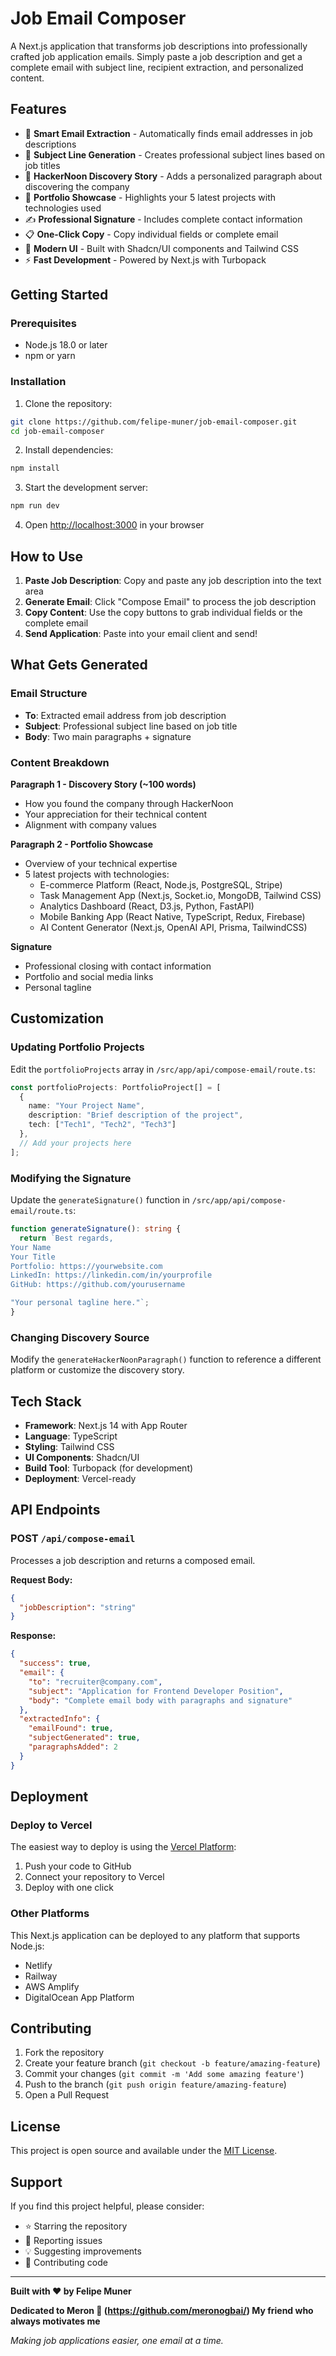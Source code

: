 # Job Email Composer

A Next.js application that transforms job descriptions into professionally crafted job application emails. Simply paste a job description and get a complete email with subject line, recipient extraction, and personalized content.

## Features

- 🎯 **Smart Email Extraction** - Automatically finds email addresses in job descriptions
- 📝 **Subject Line Generation** - Creates professional subject lines based on job titles
- 🌟 **HackerNoon Discovery Story** - Adds a personalized paragraph about discovering the company
- 💼 **Portfolio Showcase** - Highlights your 5 latest projects with technologies used
- ✍️ **Professional Signature** - Includes complete contact information
- 📋 **One-Click Copy** - Copy individual fields or complete email
- 🎨 **Modern UI** - Built with Shadcn/UI components and Tailwind CSS
- ⚡ **Fast Development** - Powered by Next.js with Turbopack

## Getting Started

### Prerequisites

- Node.js 18.0 or later
- npm or yarn

### Installation

1. Clone the repository:
```bash
git clone https://github.com/felipe-muner/job-email-composer.git
cd job-email-composer
```

2. Install dependencies:
```bash
npm install
```

3. Start the development server:
```bash
npm run dev
```

4. Open [http://localhost:3000](http://localhost:3000) in your browser

## How to Use

1. **Paste Job Description**: Copy and paste any job description into the text area
2. **Generate Email**: Click "Compose Email" to process the job description
3. **Copy Content**: Use the copy buttons to grab individual fields or the complete email
4. **Send Application**: Paste into your email client and send!

## What Gets Generated

### Email Structure
- **To**: Extracted email address from job description
- **Subject**: Professional subject line based on job title
- **Body**: Two main paragraphs + signature

### Content Breakdown

**Paragraph 1 - Discovery Story (~100 words)**
- How you found the company through HackerNoon
- Your appreciation for their technical content
- Alignment with company values

**Paragraph 2 - Portfolio Showcase**
- Overview of your technical expertise
- 5 latest projects with technologies:
  - E-commerce Platform (React, Node.js, PostgreSQL, Stripe)
  - Task Management App (Next.js, Socket.io, MongoDB, Tailwind CSS)
  - Analytics Dashboard (React, D3.js, Python, FastAPI)
  - Mobile Banking App (React Native, TypeScript, Redux, Firebase)
  - AI Content Generator (Next.js, OpenAI API, Prisma, TailwindCSS)

**Signature**
- Professional closing with contact information
- Portfolio and social media links
- Personal tagline

## Customization

### Updating Portfolio Projects
Edit the `portfolioProjects` array in `/src/app/api/compose-email/route.ts`:

```typescript
const portfolioProjects: PortfolioProject[] = [
  {
    name: "Your Project Name",
    description: "Brief description of the project",
    tech: ["Tech1", "Tech2", "Tech3"]
  },
  // Add your projects here
];
```

### Modifying the Signature
Update the `generateSignature()` function in `/src/app/api/compose-email/route.ts`:

```typescript
function generateSignature(): string {
  return `Best regards,
Your Name
Your Title
Portfolio: https://yourwebsite.com
LinkedIn: https://linkedin.com/in/yourprofile
GitHub: https://github.com/yourusername

"Your personal tagline here."`;
}
```

### Changing Discovery Source
Modify the `generateHackerNoonParagraph()` function to reference a different platform or customize the discovery story.

## Tech Stack

- **Framework**: Next.js 14 with App Router
- **Language**: TypeScript
- **Styling**: Tailwind CSS
- **UI Components**: Shadcn/UI
- **Build Tool**: Turbopack (for development)
- **Deployment**: Vercel-ready

## API Endpoints

### POST `/api/compose-email`

Processes a job description and returns a composed email.

**Request Body:**
```json
{
  "jobDescription": "string"
}
```

**Response:**
```json
{
  "success": true,
  "email": {
    "to": "recruiter@company.com",
    "subject": "Application for Frontend Developer Position",
    "body": "Complete email body with paragraphs and signature"
  },
  "extractedInfo": {
    "emailFound": true,
    "subjectGenerated": true,
    "paragraphsAdded": 2
  }
}
```

## Deployment

### Deploy to Vercel

The easiest way to deploy is using the [Vercel Platform](https://vercel.com/new):

1. Push your code to GitHub
2. Connect your repository to Vercel
3. Deploy with one click

### Other Platforms

This Next.js application can be deployed to any platform that supports Node.js:
- Netlify
- Railway
- AWS Amplify
- DigitalOcean App Platform

## Contributing

1. Fork the repository
2. Create your feature branch (`git checkout -b feature/amazing-feature`)
3. Commit your changes (`git commit -m 'Add some amazing feature'`)
4. Push to the branch (`git push origin feature/amazing-feature`)
5. Open a Pull Request

## License

This project is open source and available under the [MIT License](LICENSE).

## Support

If you find this project helpful, please consider:
- ⭐ Starring the repository
- 🐛 Reporting issues
- 💡 Suggesting improvements
- 🔄 Contributing code

---

**Built with ❤️ by Felipe Muner**

**Dedicated to Meron 🙌 (https://github.com/meronogbai/) My friend who always motivates me**

*Making job applications easier, one email at a time.*
